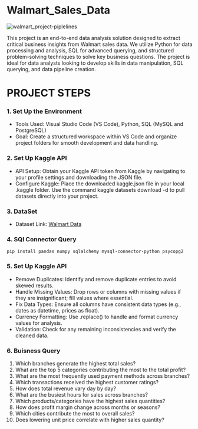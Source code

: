 # Walmart_Sales_Data
![walmart_project-piplelines](https://github.com/user-attachments/assets/e36bfbce-4bd1-4f82-8b21-c577c4b42608)

  This project is an end-to-end data analysis solution designed to extract critical business insights from Walmart sales data. We utilize Python for data processing and analysis, SQL for advanced querying, and structured problem-solving techniques to solve key business questions. The project is ideal for data analysts looking to develop skills in data manipulation, SQL querying, and data pipeline creation.


# PROJECT STEPS 

### 1. Set Up the Environment
- Tools Used: Visual Studio Code (VS Code), Python, SQL (MySQL and PostgreSQL)
- Goal: Create a structured workspace within VS Code and organize project folders for smooth development and data handling.

### 2. Set Up Kaggle API

- API Setup: Obtain your Kaggle API token from Kaggle by navigating to your profile settings and downloading the JSON file.
- Configure Kaggle:
Place the downloaded kaggle.json file in your local .kaggle folder.
Use the command kaggle datasets download -d <dataset-path> to pull datasets directly into your project.

### 3. DataSet
- Dataset Link: [Walmart Data](https://www.kaggle.com/datasets/najir0123/walmart-10k-sales-datasets)

### 4. SQl Connector Query

 `pip install pandas numpy sqlalchemy mysql-connector-python psycopg2`
  

### 5. Set Up Kaggle API

- Remove Duplicates: Identify and remove duplicate entries to avoid skewed results.
- Handle Missing Values: Drop rows or columns with missing values if they are insignificant; fill values where essential.
- Fix Data Types: Ensure all columns have consistent data types (e.g., dates as datetime, prices as float).
- Currency Formatting: Use .replace() to handle and format currency values for analysis.
- Validation: Check for any remaining inconsistencies and verify the cleaned data.

### 6. Buisness Query
1. Which branches generate the highest total sales?
2. What are the top 5 categories contributing the most to the total profit?
3. What are the most frequently used payment methods across branches?
4. Which transactions received the highest customer ratings?
5. How does total revenue vary day by day?
6. What are the busiest hours for sales across branches?
7. Which products/categories have the highest sales quantities?
8. How does profit margin change across months or seasons?
9. Which cities contribute the most to overall sales?
10. Does lowering unit price correlate with higher sales quantity?

